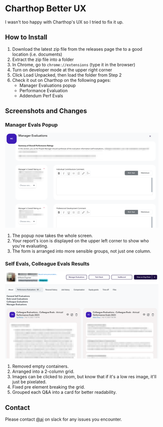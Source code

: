 # Charthop Better UX

I wasn't too happy with Charthop's UX so I tried to fix it up. 


## How to Install

1. Download the latest zip file from the releases page the to a good location (i.e. documents)
2. Extract the zip file into a folder
3. In Chrome, go to `chrome://extensions` (type it in the browser)
4. Turn on developer mode at the upper right corner
5. Click Load Unpacked, then load the folder from Step 2
6. Check it out on Charthop on the following pages:
   - Manager Evaluations popup
   - Performance Evaluation
   - Addendum Perf Evals

## Screenshots and Changes

### Manager Evals Popup

![Manager Evals Popup](/screenshots/manager-evals.png)

1. The popup now takes the whole screen.
2. Your report's icon is displayed on the upper left corner to show who you're evaluating.
3. The form is arranged into more sensible groups, not just one column.

### Self Evals, Colleague Evals Results

![Self Evals, Colleague Evals Results](/screenshots/self-colleague-evals.png)

1. Removed empty containers.
2. Arranged into a 2-column grid.
3. Images can be clicked to zoom, but know that if it's a low res image, it'll just be pixelated.
4. Fixed pre element breaking the grid.
5. Grouped each Q&A into a card for better readability.

## Contact

Please contact [@aj](https://thinkdatasci.slack.com/team/US90R6943) on slack for any issues you encounter.
